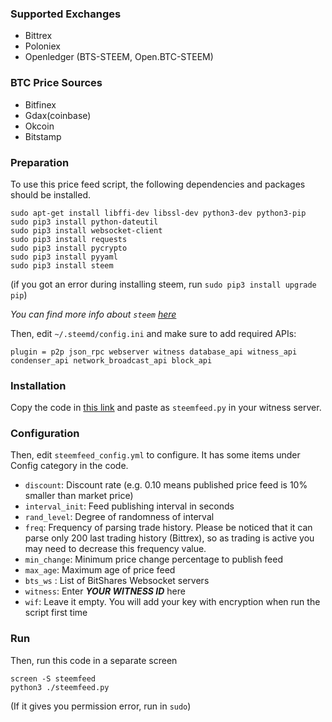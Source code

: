 ### Supported Exchanges
* Bittrex
* Poloniex
* Openledger (BTS-STEEM, Open.BTC-STEEM)

### BTC Price Sources
* Bitfinex
* Gdax(coinbase)
* Okcoin
* Bitstamp

### Preparation
To use this price feed script, the following dependencies and packages should be installed.

    sudo apt-get install libffi-dev libssl-dev python3-dev python3-pip
    sudo pip3 install python-dateutil
    sudo pip3 install websocket-client
    sudo pip3 install requests
    sudo pip3 install pycrypto
    sudo pip3 install pyyaml
    sudo pip3 install steem

(if you got an error during installing steem, run ``sudo pip3 install upgrade pip``)

_You can find more info about `steem` [here](https://github.com/steemit/steem-python)_

Then, edit `~/.steemd/config.ini` and make sure to add required APIs:
```
plugin = p2p json_rpc webserver witness database_api witness_api condenser_api network_broadcast_api block_api
```


### Installation
Copy the code in [this link](https://github.com/clayop/steemfeed/blob/master/steemfeed.py) and paste as `steemfeed.py` in your witness server.


### Configuration
Then, edit `steemfeed_config.yml` to configure. It has some items under Config category in the code.

* `discount`: Discount rate (e.g. 0.10 means published price feed is 10% smaller than market price)
* `interval_init`: Feed publishing interval in seconds
* `rand_level`: Degree of randomness of interval
* `freq`: Frequency of parsing trade history. Please be noticed that it can parse only 200 last trading history (Bittrex), so as trading is active you may need to decrease this frequency value.
* `min_change`: Minimum price change percentage to publish feed
* `max_age`: Maximum age of price feed
* `bts_ws` : List of BitShares Websocket servers
* `witness`: Enter ***YOUR WITNESS ID*** here
 * `wif`: Leave it empty. You will add your key with encryption when run the script first time

### Run
Then, run this code in a separate screen

    screen -S steemfeed
    python3 ./steemfeed.py
(If it gives you permission error, run in `sudo`)

